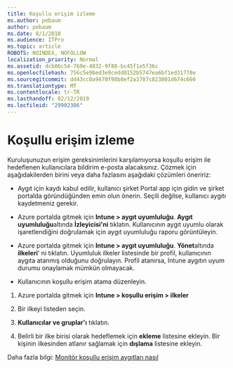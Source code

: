 ```yaml
---
title: Koşullu erişim izleme
ms.author: pebaum
author: pebaum
ms.date: 8/1/2018
ms.audience: ITPro
ms.topic: article
ROBOTS: NOINDEX, NOFOLLOW
localization_priority: Normal
ms.assetid: dcb86c54-769e-4832-9f88-bc45f1e5f36c
ms.openlocfilehash: 756c5e98ed3e9cedd0152b5747ea6bf1ed31778e
ms.sourcegitcommit: dd43cc0a9470f98b8ef2a3787c823801d674c666
ms.translationtype: MT
ms.contentlocale: tr-TR
ms.lasthandoff: 02/12/2019
ms.locfileid: "29902386"
---
```

# <a name="monitoring-conditional-access"></a>Koşullu erişim izleme

Kuruluşunuzun erişim gereksinimlerini karşılamıyorsa koşullu erişim ile hedeflenen kullanıcılara bildirim e-posta alacaksınız. Çözmek için aşağıdakilerden birini veya daha fazlasını aşağıdaki çözümleri öneririz:
  
- Aygıt için kaydı kabul edilir, kullanıcı şirket Portal app için gidin ve şirket portalda göründüğünden emin olun önerin. Seçili değilse, kullanıcı aygıtı kaydetmeniz gerekir.
    
- Azure portalda gitmek için **Intune \> aygıt uyumluluğu**. **Aygıt uyumluluğu**altında **İzleyicisi'ni** tıklatın. Kullanıcının aygıt uyumlu olarak işaretlendiğini doğrulamak için aygıt uyumluluğu raporu görüntüleyin. 
    
- Azure portalda gitmek için **Intune \> aygıt uyumluluğu**. **Yönet**altında **ilkeleri**' ni tıklatın. Uyumluluk ilkeler listesinde bir profil, kullanıcının aygıta atanmış olduğunu doğrulayın. Profil atanırsa, Intune aygıtın uyum durumu onaylamak mümkün olmayacak. 
    
- Kullanıcının koşullu erişim atama düzenleyin.
    
1. Azure portalda gitmek için **Intune \> koşullu erişim \> ilkeler**
    
2. Bir ilkeyi listeden seçin.
    
3. **Kullanıcılar ve gruplar'ı** tıklatın.
    
4. Belirli bir ilke birisi olarak hedeflemek için **ekleme** listesine ekleyin. Bir kişinin ilkesinden atlanır sağlamak için **dışlama** listesine ekleyin. 
    
Daha fazla bilgi: [Monitör koşullu erişim aygıtları nasıl](https://docs.microsoft.com/intune/conditional-access-exchange-monitor)
  

